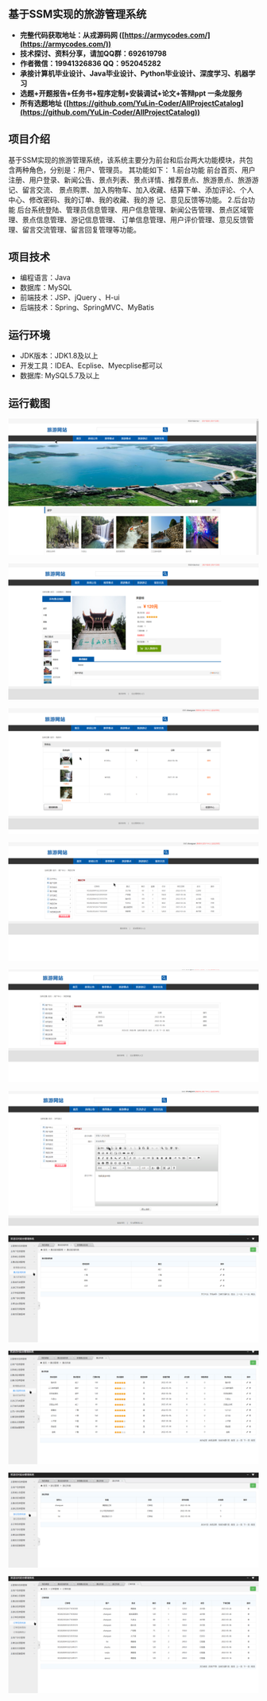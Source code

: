 ## 基于SSM实现的旅游管理系统

- <b>完整代码获取地址：从戎源码网 ([https://armycodes.com/](https://armycodes.com/))</b>
- <b>技术探讨、资料分享，请加QQ群：692619798</b> 
- <b>作者微信：19941326836  QQ：952045282</b> 
- <b>承接计算机毕业设计、Java毕业设计、Python毕业设计、深度学习、机器学习</b>
- <b>选题+开题报告+任务书+程序定制+安装调试+论文+答辩ppt 一条龙服务</b>
- <b>所有选题地址 ([https://github.com/YuLin-Coder/AllProjectCatalog](https://github.com/YuLin-Coder/AllProjectCatalog)) </b>

## 项目介绍
基于SSM实现的旅游管理系统，该系统主要分为前台和后台两⼤功能模块，共包含两种⻆⾊，分别是：⽤户、管理员。
其功能如下：
1.前台功能
前台⾸⻚、⽤户注册、⽤户登录、新闻公告、景点列表、景点详情、推荐景点、旅游景点、旅游游记、留⾔交流、
景点购票、加⼊购物⻋、加⼊收藏、结算下单、添加评论、个⼈中⼼、修改密码、我的订单、我的收藏、我的游
记、意⻅反馈等功能。
2.后台功能
后台系统登陆、管理员信息管理、⽤户信息管理、新闻公告管理、景点区域管理、景点信息管理、游记信息管理、
订单信息管理、⽤户评价管理、意⻅反馈管理、留⾔交流管理、留⾔回复管理等功能。

## 项目技术
- 编程语言：Java
- 数据库：MySQL
- 前端技术：JSP、jQuery 、H-ui
- 后端技术：Spring、SpringMVC、MyBatis

## 运行环境
- JDK版本：JDK1.8及以上
- 开发工具：IDEA、Ecplise、Myecplise都可以
- 数据库: MySQL5.7及以上

## 运行截图
![](screenshot/1.png)

![](screenshot/2.png)

![](screenshot/3.png)

![](screenshot/4.png)

![](screenshot/5.png)

![](screenshot/6.png)

![](screenshot/7.png)

![](screenshot/8.png)

![](screenshot/9.png)

![](screenshot/10.png)
